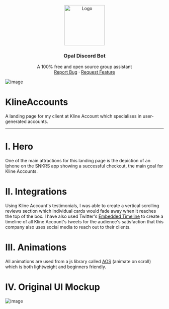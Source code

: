 <p align="center">
  <a href="https://github.com/RyanBrew/opal">
    <img src="opal_logo.png" alt="Logo" width="128" height="128">
  </a>
  
  <h3 align="center">Opal Discord Bot</h3>

  <p align="center">
    A 100% free and open source group assistant
    <br />
    <a href="https://github.com/ryanbrwr/issues">Report Bug</a>
    ·
    <a href="https://github.com/ryanbrwr/issues">Request Feature</a>
  </p>
</p>

![image](https://user-images.githubusercontent.com/63136967/130311587-faa0ce3c-9bb0-4e87-ba66-971e3743b4e9.png)

# KlineAccounts
A landing page for my client at Kline Account which specialises in user-generated accounts.

***
# **I. Hero**

One of the main attractions for this landing page is the depiction of an Iphone on the SNKRS app showing a successful checkout, the main goal for Kline Accounts.

# **II. Integrations**

Using Kline Account's testimonials, I was able to create a vertical scrolling reviews section which individual cards would fade away when it reaches the top of the box. I have also used Twitter's [Embedded Timeline](https://publish.twitter.com/#) to create a timeline of all Kline Account's tweets for the audience's satisfaction that this company also uses social media to reach out to their clients.

# **III. Animations**

All animations are used from a js library called [AOS](https://michalsnik.github.io/aos/) (animate on scroll) which is both lightweight and beginners friendly.

# **IV. Original UI Mockup**

![image](https://cdn.discordapp.com/attachments/873021242540691517/873358008661467146/image0.png)
